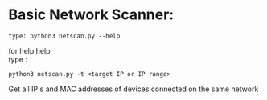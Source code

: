 # Basic Network Scanner:
	type: python3 netscan.py --help 
for help help  
type :

	python3 netscan.py -t <target IP or IP range>

Get all IP's and MAC addresses of devices connected on the same network 
